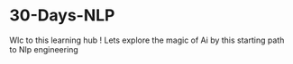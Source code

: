 # 30-Days-NLP
Wlc to this learning hub ! Lets explore the magic of Ai by this starting path to Nlp engineering
